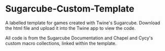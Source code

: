 # Sugarcube-Custom-Template
A labelled template for games created with Twine's Sugarcube.
Download the html file and upload it into the Twine app to view the code.

All code is from the Sugarcube Documentation and Chapel and Cycy's custom macro collections, linked within the template.
